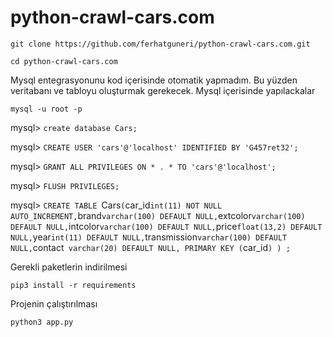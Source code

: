 # python-crawl-cars.com

`git clone https://github.com/ferhatguneri/python-crawl-cars.com.git`

`cd python-crawl-cars.com`

Mysql entegrasyonunu kod içerisinde otomatik yapmadım. Bu yüzden veritabanı ve tabloyu oluşturmak gerekecek.
Mysql içerisinde yapılackalar

`mysql -u root -p`

mysql> `create database Cars;`

mysql> `CREATE USER 'cars'@'localhost' IDENTIFIED BY 'G457ret32';`

mysql> `GRANT ALL PRIVILEGES ON * . * TO 'cars'@'localhost';`

mysql> `FLUSH PRIVILEGES;`

mysql> `CREATE TABLE `Cars` (
  `car_id` int(11) NOT NULL AUTO_INCREMENT,
  `brand` varchar(100) DEFAULT NULL,
  `extcolor` varchar(100) DEFAULT NULL,
  `intcolor` varchar(100) DEFAULT NULL,
  `price` float(13,2) DEFAULT NULL,
  `year` int(11) DEFAULT NULL,
  `transmission` varchar(100) DEFAULT NULL,
  `contact` varchar(20) DEFAULT NULL,
  PRIMARY KEY (`car_id`)
) ;`

Gerekli paketlerin indirilmesi

`pip3 install -r requirements`

Projenin çalıştırılması

`python3 app.py`

